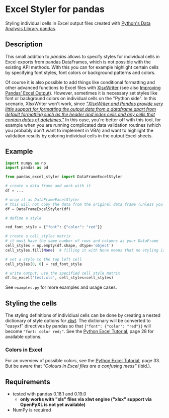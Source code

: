 # Excel Styler for pandas

Styling individual cells in Excel output files created with [Python's Data Analysis Library pandas](http://pandas.pydata.org/).

## Description

This small addition to *pandas* allows to specify styles for individual cells in Excel exports from pandas DataFrames,
which is not possible with the existing API methods. With this you can for example highlight certain cells by
specifying font styles, font colors or background patterns and colors.

Of course it is also possible to add things like conditional formatting and other advanced functions to Excel files
with [XlsxWriter](http://xlsxwriter.readthedocs.io/working_with_pandas.html) (see also
[Improving Pandas’ Excel Output](http://pbpython.com/improve-pandas-excel-output.html)). However, sometimes it is
necessary set styles like font or background colors on individual cells on the "Python side". In this scenario,
XlsxWriter won't work, since
[*"XlsxWriter and Pandas provide very little support for formatting the output data from a dataframe apart from default formatting such as the header and index cells and any cells that contain dates of datetimes."*](http://xlsxwriter.readthedocs.io/working_with_pandas.html#formatting-of-the-dataframe-output)
In this case, you're better off with this tool, for example when you are running complicated data validation
routines (which you probably don't want to implement in VBA) and want to highlight the validation results by coloring
individual cells in the output Excel sheets.

## Example

```python
import numpy as np
import pandas as pd

from pandas_excel_styler import DataFrameExcelStyler

# create a data frame and work with it
df = ...

# wrap it as DataFrameExcelStyler
# this will not copy the data from the original data frame (unless you set copy=True)!
df = DataFrameExcelStyler(df)

# define a style

red_font_style = {"font": {"color": "red"}}

# create a cell_styles matrix
# it must have the same number of rows and columns as your DataFrame
cell_styles = np.empty(df.shape, dtype='object')
cell_styles.fill(None)  # filling it with None means that no styling is applied to any cell

# set a style to the top left cell
cell_styles[0, 0] = red_font_style

# write output, use the specified cell style matrix
df.to_excel('test.xls', cell_styles=cell_styles)

```

See `examples.py` for more examples and usage cases.

## Styling the cells

The styling definitions of individiual cells can be done by creating a nested dictionary of style options for
[*xlwt*](https://github.com/python-excel/xlwt). The dictionary will be converted to "easyxf" directives by pandas so
that `{"font": {"color": "red"}}` will become `"font: color red;"`. See the
[Python Excel Tutorial](https://github.com/python-excel/tutorial/raw/master/python-excel.pdf), page 28 for available
options.

### Colors in Excel

For an overview of possible colors, see the
[Python Excel Tutorial](https://github.com/python-excel/tutorial/raw/master/python-excel.pdf), page 33. But be aware
that *"Colours in Excel files are a confusing mess"* (ibid.).

## Requirements

* tested with pandas 0.18.1 and 0.19.0
  * **only works with "xls" files via xlwt engine ("xlsx" support via OpenPyXL is not yet available)**
* NumPy is required
